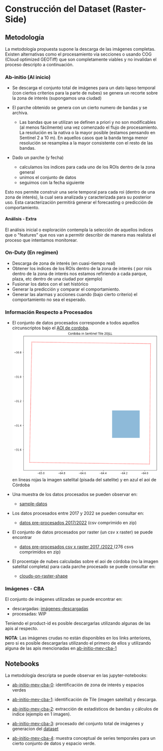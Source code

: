 # Construcción del Dataset (Raster-Side)

## Metodología

La metodología propuesta supone la descarga de las imágenes completas. Existen alternativas como el procesamiento
via secciones o usando COG (Cloud optimized GEOTiff) que son completamente viables y no invalidan el proceso
descripto a continuación.

### Ab-initio (Al inicio)

- Se descarga el conjunto total de imágenes para un dato lapso temporal (con ciertos criterios para la parte de nubes) 
se genera un recorte sobre la zona de interés (supongamos una ciudad)

- El parche obtenido se genera con un cierto numero de bandas y se archiva.
	- Las bandas que se utilizan se definen a priori y no son modificables (al menos fácilmente) una vez comenzado el flujo de procesamiento. La resolución es la nativa o la mayor posible (estamos pensando en Sentinel 2 a 10 m). En 
	aquellos casos que la banda tenga menor resolución se resamplea a la mayor consistente con el resto de las bandas.

- Dado un parche (y fecha)
	- calculamos los indices para cada uno de los ROIs dentro de la zona general
	- unimos el conjunto de datos
	- seguimos con la fecha siguiente
	
Esto nos permite construir una serie temporal para cada roi (dentro de una zona de interés), la cual sera analizada y caracterizada para su posterior uso. Esta caracterización permitirá generar el forecasting o predicción de comportamiento.

#### Análisis - Extra

El análisis inicial o exploración contempla la selección de aquellos indices que o 
"features" que nos van a permitir describir de manera mas realista el proceso que intentamos monitorear.


### On-Duty (En regimen)

- Descarga de zona de interés (en cuasi-tiempo real)
- Obtener los indices de los ROIs dentro de la zona de interés ( por rois dentro de la zona de interés nos estamos refiriendo a cada parque, plaza, etc dentro de una ciudad por ejemplo)
- Fusionar los datos con el set histórico
- Generar la predicción y comparar el comportamiento.
- Generar las alarmas y acciones cuando (bajo cierto criterio) el comportamiento no sea el esperado.

### Información Respecto a Procesados

- El conjunto de datos procesados corresponde a todos aquellos circunscriptos bajo el [AOI de cordoba](./cba/cordoba.geojson).
 ![aoi](media/zona-interes-cba.png)
 en  lineas rojas la imagen satelital (pisada del satelite) y en azul el aoi de Córdoba

- Una muestra de los datos procesados se pueden observar en:
	- [sample-datos](cba/espacios-verdes-dataset-sample.csv)

- Los datos procesados entre 2017 y 2022 se pueden consultar en:
	- [datos pre-procesados 2017/2022](https://drive.google.com/file/d/1tgbIQaEXzIghcFYyd2YM9iMho4TDHHFd/view?usp=sharing) (csv comprimido en zip)

- El conjunto de datos procesados por raster (un csv x raster) se puede encontrar 
	- [datos pre-procesados csv x raster 2017 /2022 ](https://drive.google.com/file/d/1Cz3-LleDD1FGuCYnI8Y5Ih-MFWwnQtJK/view?usp=sharing) (276 csvs comprimidos en zip)

- El procentaje de nubes calculadas sobre el aoi de córdoba (no la imagen satelital completa) para cada parche procesado se puede consultar en:
	- [clouds-on-raster-shape](../data/cba/clouds-on-raster-shape.csv)

### Imágenes - CBA

El conjunto de imágenes utilizadas se puede encontrar en:

- descargadas: [imágenes-descargadas](cba/productos-descargados-cba.cvs)
- procesadas: WIP

Teniendo el product-id es posible descargarlas utilizando algunas de las apis al respecto.

__NOTA__: Las imágenes crudas no están disponibles en los links anteriores, pero si es posible descargarlas utilizando el primero de ellos y utilizando alguna de las apis mencionadas en [ab-initio-mev-cba-1](../notebooks/ab-initio-mev-cba-1.ipynb)

## Notebooks

La metodología descripta se puede observar en las jupyter-notebooks:

- [ab-initio-mev-cba-0](../notebooks/ab-initio-mev-cba-0.ipynb): identificación de zona de interés y espacios verdes

- [ab-initio-mev-cba-1](../notebooks/ab-initio-mev-cba-1.ipynb): identificación de Tile (imagen satelital) y descarga.

- [ab-initio-mev-cba-2](../notebooks/ab-initio-mev-cba-2.ipynb): extracción de estadísticos de bandas y cálculos de indice (ejemplo en 1 imagen).

- [ab-initio-mev-cba-3](../notebooks/ab-initio-mev-cba-3.ipynb): procesado del conjunto total de imágenes y generacion del [dataset](./estructura-datos.md)

- [ab-initio-mev-cba-4](../notebooks/ab-initio-mev-cba-4.ipynb): muestra conceptual de series temporales para un cierto conjunto de datos y espacio verde.